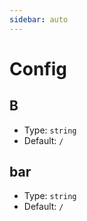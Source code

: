 ```yaml
---
sidebar: auto
---
```


# Config

## B

- Type: `string`
- Default: `/`

## bar

- Type: `string`
- Default: `/`
